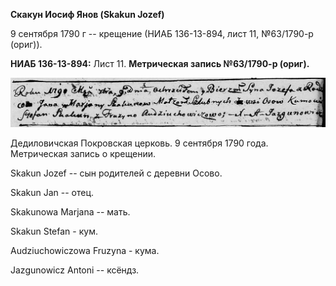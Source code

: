 **Скакун Иосиф Янов (Skakun Jozef)**

9 сентября 1790 г -- крещение (НИАБ 136-13-894, лист 11, №63/1790-р
(ориг)).

**НИАБ 136-13-894:** Лист 11. **Метрическая запись №63/1790-р (ориг).**

![](./media/43641df56d45fe9551283912833ec8dfcf02441d.png)

Дедиловичская Покровская церковь. 9 сентября 1790 года. Метрическая
запись о крещении.

Skakun Jozef -- сын родителей с деревни Осово.

Skakun Jan -- отец.

Skakunowa Marjana -- мать.

Skakun Stefan - кум.

Audziuchowiczowa Fruzyna - кума.

Jazgunowicz Antoni -- ксёндз.
